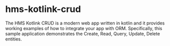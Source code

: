 # hms-kotlink-crud
The HMS Kotlink CRUD is a modern web app written in kotlin and it provides working examples of how to integrate your app with ORM. Specifically, this sample application demonstrates the Create, Read, Query, Update, Delete entities.
